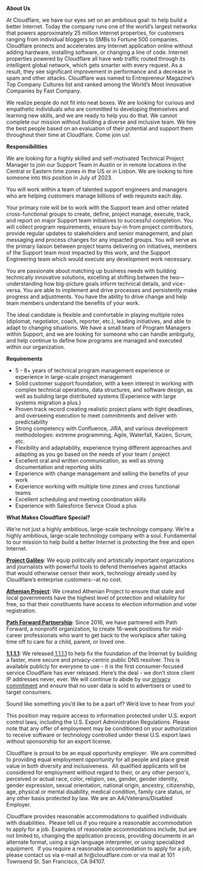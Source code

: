 <div class="content-intro">
	<div><strong>About Us</strong></div>
	<div>
		<p><span style="font-weight: 400;">At Cloudflare, we have our eyes set on an ambitious goal: to help build a better Internet. Today the company runs one of the world’s largest networks that powers approximately 25 million Internet properties, for customers ranging from individual bloggers to SMBs to Fortune 500 companies. Cloudflare protects and accelerates any Internet application online without adding hardware, installing software, or changing a line of code. Internet properties powered by Cloudflare all have web traffic routed through its intelligent global network, which gets smarter with every request. As a result, they see significant improvement in performance and a decrease in spam and other attacks. Cloudflare was named to Entrepreneur Magazine’s Top Company Cultures list and ranked among the World’s Most Innovative Companies by Fast Company.</span><span style="font-weight: 400;">&nbsp;</span></p>
		<p><span style="font-weight: 400;">We realize people do not fit into neat boxes. We are looking for curious and empathetic individuals who are committed to developing themselves and learning new skills, and we are ready to help you do that. We cannot complete our mission without building a diverse and inclusive team. We hire the best people based on an evaluation of their potential and support them throughout their time at Cloudflare. Come join us!&nbsp;</span></p>
	</div>
</div>
<p><strong>Responsibilities</strong></p>
<p><span style="font-weight: 400;">We are looking for a highly skilled and self-motivated Technical Project Manager to join our Support Team in Austin or in remote locations in the Central or Eastern time zones in the US or in Lisbon. We are looking to hire someone into this position in July of 2023.</span></p>
<p><span style="font-weight: 400;">You will work within a team of talented support engineers and managers who are helping customers manage billions of web requests each day.&nbsp;</span></p>
<p><span style="font-weight: 400;">Your primary role will be to work with the Support team and other related cross-functional groups to create, define, project manage, execute, track, and report on major Support team initiatives to successful completion. You will collect program requirements, ensure buy-in from project contributors, provide regular updates to stakeholders and senior management, and plan messaging and process changes for any impacted groups. You will serve as the primary liaison between project teams delivering on initiatives, members of the Support team most impacted by this work, and the Support Engineering team which would execute any development work necessary.</span></p>
<p><span style="font-weight: 400;">You are passionate about matching up business needs with building technically innovative solutions, excelling at shifting between the two—understanding how big-picture goals inform technical details, and vice-versa. You are able to implement and drive processes and persistently make progress and adjustments. You have the ability to drive change and help team members understand the benefits of your work.</span></p>
<p><span style="font-weight: 400;">The ideal candidate is flexible and comfortable in playing multiple roles (diplomat, negotiator, coach, reporter, etc.), leading initiatives, and able to adapt to changing situations. We have a small team of Program Managers within Support, and we are looking for someone who can handle ambiguity, and help continue to define how programs are managed and executed within our organization.</span></p>
<p><strong>Requirements</strong></p>
<ul>
	<li style="font-weight: 400;"><span style="font-weight: 400;">5 - 8+ years of technical program management experience or experience in large-scale project management&nbsp;</span></li>
	<li style="font-weight: 400;"><span style="font-weight: 400;">Solid customer support foundation, with a keen interest in working with complex technical operations, data structures, and software design, as well as building large distributed systems (Experience with large systems migration a plus.)</span></li>
	<li style="font-weight: 400;"><span style="font-weight: 400;">Proven track record creating realistic project plans with tight deadlines, and overseeing execution to meet commitments and deliver with predictability</span></li>
	<li style="font-weight: 400;"><span style="font-weight: 400;">Strong competency with Confluence, JIRA, and various development methodologies: extreme programming, Agile, Waterfall, Kaizen, Scrum, etc.&nbsp;&nbsp;</span></li>
	<li style="font-weight: 400;"><span style="font-weight: 400;">Flexibility and adaptability, experience trying different approaches and adapting as you go based on the needs of your team / project</span></li>
	<li style="font-weight: 400;"><span style="font-weight: 400;">Excellent oral and written communication, as well as strong documentation and reporting skills</span></li>
	<li style="font-weight: 400;"><span style="font-weight: 400;">Experience with change management and selling the benefits of your work</span></li>
	<li style="font-weight: 400;"><span style="font-weight: 400;">Experience working with multiple time zones and cross functional teams&nbsp;</span></li>
	<li style="font-weight: 400;"><span style="font-weight: 400;">Excellent scheduling and meeting coordination skills</span></li>
	<li style="font-weight: 400;"><span style="font-weight: 400;">Experience with Salesforce Service Cloud a plus</span></li>
</ul>
<div class="content-conclusion">
	<p><strong>What Makes Cloudflare Special?</strong></p>
	<p><span style="font-weight: 400;">We’re not just a highly ambitious, large-scale technology company. We’re a highly ambitious, large-scale technology company with a soul. Fundamental to our mission to help build a better Internet is protecting the free and open Internet.</span></p>
	<p><a href="https://blog.cloudflare.com/protecting-free-expression-online/"><strong>Project Galileo</strong></a><span style="font-weight: 400;">: We equip politically and artistically important organizations and journalists with powerful tools to defend themselves against attacks that would otherwise censor their work, technology already used by Cloudflare’s enterprise customers--at no cost.</span></p>
	<p><strong><a href="https://www.cloudflare.com/athenian/">Athenian Project</a></strong><span style="font-weight: 400;">: We created Athenian Project to ensure that state and local governments have the highest level of protection and reliability for free, so that their constituents have access to election information and voter registration.</span></p>
	<p><a href="https://blog.cloudflare.com/tag/path-forward/"><strong>Path Forward Partnership</strong></a><span style="font-weight: 400;">: Since 2016, we have partnered with Path Forward, a nonprofit organization, to create 16-week positions for mid-career professionals who want to get back to the workplace after taking time off to care for a child, parent, or loved one.</span></p>
	<p><a href="https://1.1.1.1/"><strong>1.1.1.1</strong></a><span style="font-weight: 400;">: We released</span><a href="https://1.1.1.1/"> <span style="font-weight: 400;">1.1.1.1</span></a><span style="font-weight: 400;"> to help fix the foundation of the Internet by building a faster, more secure and privacy-centric public DNS resolver. This is available publicly for everyone to use - it is the first consumer-focused service Cloudflare has ever released. Here’s the deal - we don’t store client IP addresses never, ever. We will continue to abide by our</span><a href="https://developers.cloudflare.com/1.1.1.1/privacy/public-dns-resolver"> privacy commitment</a><span style="font-weight: 400;"> and ensure that no user data is sold to advertisers or used to target consumers.</span></p>
	<p><span style="font-weight: 400;">Sound like something you’d like to be a part of? We’d love to hear from you!</span></p>
	<p><span style="font-weight: 400;">This position may require access to information protected under U.S. export control laws, including the U.S. Export Administration Regulations. Please note that any offer of employment may be conditioned on your authorization to receive software or technology controlled under these U.S. export laws without sponsorship for an export license.</span></p>
	<p><span style="font-weight: 400;">Cloudflare is proud to be an equal opportunity employer. &nbsp;We are committed to providing equal employment opportunity for all people and place great value in both diversity and inclusiveness. &nbsp;All qualified applicants will be considered for employment without regard to their, or any other person's, perceived or actual</span> <span style="font-weight: 400;">race, color, religion, sex, gender, gender identity, gender expression, sexual orientation, national origin, ancestry, citizenship, age, physical or mental disability, medical condition, family care status, or any other basis protected by law. </span><span style="font-weight: 400;">We are an AA/Veterans/Disabled Employer.</span></p>
	<p><span style="font-weight: 400;">Cloudflare provides reasonable accommodations to qualified individuals with disabilities. &nbsp;Please tell us if you require a reasonable accommodation to apply for a job. Examples of reasonable accommodations include, but are not limited to, changing the application process, providing documents in an alternate format, using a sign language interpreter, or using specialized equipment. &nbsp;If you require a reasonable accommodation to apply for a job, please contact us via e-mail at </span><span style="font-weight: 400;">hr@cloudflare.com</span><span style="font-weight: 400;"> or via mail at 101 Townsend St. San Francisco, CA 94107.</span></p>
</div>
